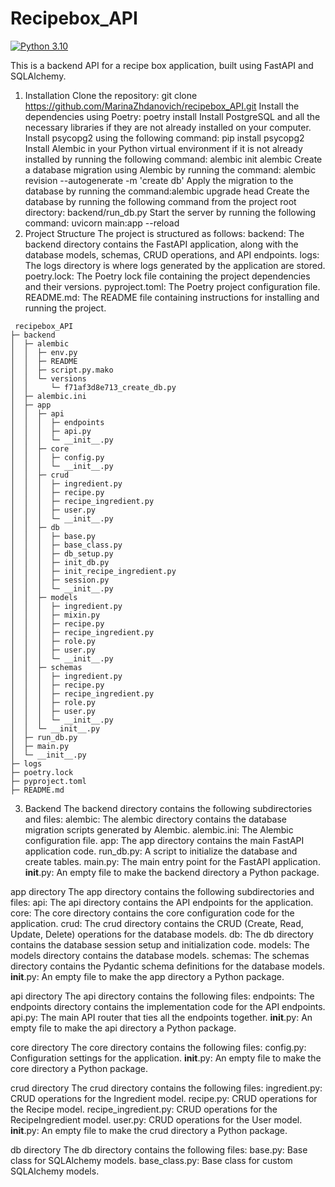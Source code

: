 # Recipebox_API
[![Python 3.10](https://img.shields.io/badge/python-3.10-blue.svg)](https://www.python.org/downloads/release/python-3100/)

This is a backend API for a recipe box application, built using FastAPI and SQLAlchemy.
1. Installation 
Clone the repository: git clone https://github.com/MarinaZhdanovich/recipebox_API.git
Install the dependencies using Poetry: poetry install
Install PostgreSQL and all the necessary libraries if they are not already installed on your computer. Install psycopg2 using the following command:  pip install psycopg2 
Install Alembic in your Python virtual environment if it is not already installed by running the following command: alembic init alembic 
Create a database migration using Alembic by running the command: alembic revision --autogenerate -m 'create db'
Apply the migration to the database by running the command:alembic upgrade head 
Create the database by running the following command from the project root directory: backend/run_db.py
Start the server by running the following command: uvicorn main:app --reload
2. Project Structure
The project is structured as follows:
backend: The backend directory contains the FastAPI application, along with the database models, schemas, CRUD operations, and API endpoints.
logs: The logs directory is where logs generated by the application are stored.
poetry.lock: The Poetry lock file containing the project dependencies and their versions.
pyproject.toml: The Poetry project configuration file.
README.md: The README file containing instructions for installing and running the project.
```
 recipebox_API
├─ backend
│  ├─ alembic
│  │  ├─ env.py
│  │  ├─ README
│  │  ├─ script.py.mako
│  │  └─ versions
│  │     └─ f71af3d8e713_create_db.py
│  ├─ alembic.ini
│  ├─ app
│  │  ├─ api
│  │  │  ├─ endpoints
│  │  │  ├─ api.py
│  │  │  └─ __init__.py
│  │  ├─ core
│  │  │  ├─ config.py
│  │  │  └─ __init__.py
│  │  ├─ crud
│  │  │  ├─ ingredient.py
│  │  │  ├─ recipe.py
│  │  │  ├─ recipe_ingredient.py
│  │  │  ├─ user.py
│  │  │  └─ __init__.py
│  │  ├─ db
│  │  │  ├─ base.py
│  │  │  ├─ base_class.py
│  │  │  ├─ db_setup.py
│  │  │  ├─ init_db.py
│  │  │  ├─ init_recipe_ingredient.py
│  │  │  ├─ session.py
│  │  │  └─ __init__.py
│  │  ├─ models
│  │  │  ├─ ingredient.py
│  │  │  ├─ mixin.py
│  │  │  ├─ recipe.py
│  │  │  ├─ recipe_ingredient.py
│  │  │  ├─ role.py
│  │  │  ├─ user.py
│  │  │  └─ __init__.py
│  │  ├─ schemas
│  │  │  ├─ ingredient.py
│  │  │  ├─ recipe.py
│  │  │  ├─ recipe_ingredient.py
│  │  │  ├─ role.py
│  │  │  ├─ user.py
│  │  │  └─ __init__.py
│  │  └─ __init__.py
│  ├─ run_db.py
│  ├─ main.py
│  └─ __init__.py
├─ logs  
├─ poetry.lock
├─ pyproject.toml
├─ README.md
```

3. Backend
The backend directory contains the following subdirectories and files:
alembic: The alembic directory contains the database migration scripts generated by Alembic.
alembic.ini: The Alembic configuration file.
app: The app directory contains the main FastAPI application code.
run_db.py: A script to initialize the database and create tables.
main.py: The main entry point for the FastAPI application.
__init__.py: An empty file to make the backend directory a Python package.


app directory
The app directory contains the following subdirectories and files:
api: The api directory contains the API endpoints for the application.
core: The core directory contains the core configuration code for the application.
crud: The crud directory contains the CRUD (Create, Read, Update, Delete) operations for the database models.
db: The db directory contains the database session setup and initialization code.
models: The models directory contains the database models.
schemas: The schemas directory contains the Pydantic schema definitions for the database models.
__init__.py: An empty file to make the app directory a Python package.


api directory
The api directory contains the following files:
endpoints: The endpoints directory contains the implementation code for the API endpoints.
api.py: The main API router that ties all the endpoints together.
__init__.py: An empty file to make the api directory a Python package.


core directory
The core directory contains the following files:
config.py: Configuration settings for the application.
__init__.py: An empty file to make the core directory a Python package.


crud directory
The crud directory contains the following files:
ingredient.py: CRUD operations for the Ingredient model.
recipe.py: CRUD operations for the Recipe model.
recipe_ingredient.py: CRUD operations for the RecipeIngredient model.
user.py: CRUD operations for the User model.
__init__.py: An empty file to make the crud directory a Python package.


db directory
The db directory contains the following files:
base.py: Base class for SQLAlchemy models.
base_class.py: Base class for custom SQLAlchemy models.